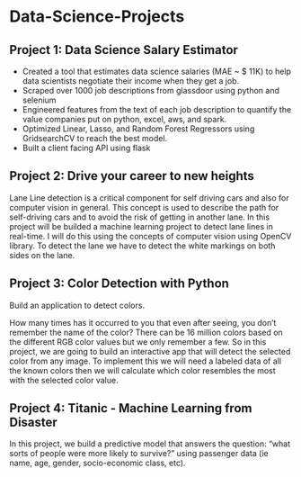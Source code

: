 # Data-Science-Projects

## Project 1: Data Science Salary Estimator

* Created a tool that estimates data science salaries (MAE ~ $ 11K) to help data scientists negotiate their income when they get a job.
* Scraped over 1000 job descriptions from glassdoor using python and selenium
* Engineered features from the text of each job description to quantify the value companies put on python, excel, aws, and spark.
* Optimized Linear, Lasso, and Random Forest Regressors using GridsearchCV to reach the best model.
* Built a client facing API using flask

## Project 2: Drive your career to new heights 

Lane Line detection is a critical component for self driving cars and also for computer vision in general. This concept is used to describe the path for self-driving cars and to avoid the risk of getting in another lane.
In this project will be builded a machine learning project to detect lane lines in real-time. I will do this using the concepts of computer vision using OpenCV library. To detect the lane we have to detect the white markings on both sides on the lane.

## Project 3: Color Detection with Python

Build an application to detect colors.

How many times has it occurred to you that even after seeing, you don’t remember the name of the color? There can be 16 million colors based on the different RGB color values but we only remember a few. So in this project, we are going to build an interactive app that will detect the selected color from any image. To implement this we will need a labeled data of all the known colors then we will calculate which color resembles the most with the selected color value.

## Project 4: Titanic - Machine Learning from Disaster

In this project, we build a predictive model that answers the question: “what sorts of people were more likely to survive?” using passenger data (ie name, age, gender, socio-economic class, etc).
